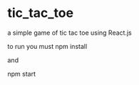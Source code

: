 # tic_tac_toe
a simple game of tic tac toe using React.js 

to run you must 
npm install

and 

npm start
